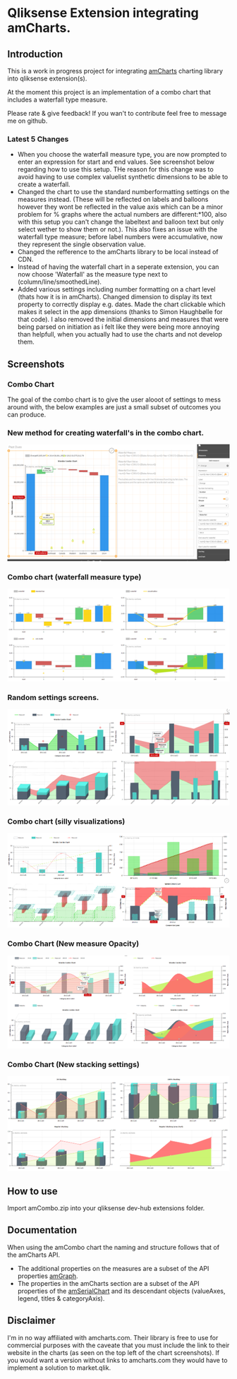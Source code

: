 # Qliksense Extension integrating amCharts.

## Introduction
This is a work in progress project for integrating [amCharts](https://www.amcharts.com/) charting library into qliksense extension(s).

At the moment this project is an implementation of a combo chart that includes a waterfall type measure.

Please rate & give feedback! If you wan't to contribute feel free to message me on github.

### Latest 5 Changes
* When you choose the waterfall measure type, you are now prompted to enter an expression for start and end values. See screenshot below regarding how to use this setup. THe reason for this change was to avoid having to use complex valuelist synthetic dimensions to be able to create a waterfall.
* Changed the chart to use the standard numberformatting settings on the measures instead. (These will be reflected on labels and balloons however they wont be reflected in the value axis which can be a minor problem for % graphs where the actual numbers are different:*100, also with this setup you can't change the labeltext and balloon text but only select wether to show them or not.). This also fixes an issue with the waterfall type measure; before label numbers were accumulative, now they represent the single observation value.
* Changed the refference to the amCharts library to be local instead of CDN.
* Instead of having the waterfall chart in a seperate extension, you can now choose 'Waterfall' as the measure type next to (column/line/smoothedLine).
* Added various settings including number formatting on a chart level (thats how it is in amCharts). Changed dimension to display its text property to correctly display e.g. dates. Made the chart clickable which makes it select in the app dimensions (thanks to Simon Haughbølle for that code). I also removed the initial dimensions and measures that were being parsed on initiation as i felt like they were being more annoying than helpfull, when you actually had to use the charts and not develop them.

## Screenshots
### Combo Chart
The goal of the combo chart is to give the user alooot of settings to mess around with, the below examples are just a small subset of outcomes you can produce.
### New method for creating waterfall's in the combo chart.
![New waterfall method](comboPictures/comboNewWaterfall.PNG)
### Combo chart (waterfall measure type)
![Waterfall Chart Screens](comboPictures/comboFall.PNG)
### Random settings screens.
![Combo Chart Screens](comboPictures/comboRandom.PNG)
### Combo chart (silly visualizations)
![Really stupid combo charts](comboPictures/sillyGraphs.PNG)
### Combo Chart (New measure Opacity)
![Combo Chart Opacity](comboPictures/areaOpacity.PNG)
### Combo Chart (New stacking settings)
![Combo Chart Opacity](comboPictures/stacking.PNG)

## How to use
Import amCombo.zip into your qliksense dev-hub extensions folder.

## Documentation
When using the amCombo chart the naming and structure follows that of the amCharts API.
* The additional properties on the measures are a subset of the API properties [amGraph](https://docs.amcharts.com/3/javascriptcharts/AmGraph).
* The properties in the amCharts section are a subset of the API properties of the [amSerialChart](https://docs.amcharts.com/3/javascriptcharts/AmSerialChart) and its descendant objects (valueAxes, legend, titles & categoryAxis).

## Disclaimer
I'm in no way affiliated with amcharts.com. Their library is free to use for commercial purposes with the caveate that you must include the link to their website in the charts (as seen on the top left of the chart screenshots). If you would want a version without links to amcharts.com they would have to implement a solution to market.qlik.